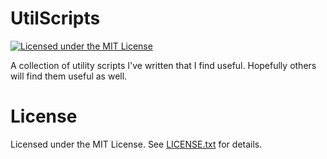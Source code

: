 # UtilScripts
[![Licensed under the MIT License](https://img.shields.io/badge/License-MIT-blue.svg)](LICENSE.txt)

A collection of utility scripts I've written that I find useful. Hopefully others will find them useful as well.

# License

Licensed under the MIT License.
See [LICENSE.txt](LICENSE.txt) for details.
